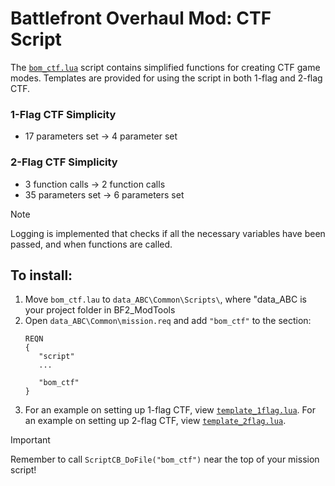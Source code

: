 # Battlefront Overhaul Mod: CTF Script

The [`bom_ctf.lua`](bom_ctf.lua) script contains simplified functions for creating CTF game modes. Templates are provided for using the script in both 1-flag and 2-flag CTF. 

### 1-Flag CTF Simplicity

- 17 parameters set -> 4 parameter set

### 2-Flag CTF Simplicity

- 3 function calls -> 2 function calls
- 35 parameters set -> 6 parameters set

> [!NOTE]
> Logging is implemented that checks if all the necessary variables have been passed, and when functions are called.

## To install:
1. Move `bom_ctf.lau` to `data_ABC\Common\Scripts\`, where "data_ABC is your project 
	folder in BF2_ModTools
2. Open `data_ABC\Common\mission.req` and add `"bom_ctf"` to the section:
    ```
    REQN
  	{
       "script"
       ...
    
       "bom_ctf"
    }
3. For an example on setting up 1-flag CTF, view [`template_1flag.lua`](template_1flag.lua). For an example on setting up 2-flag CTF, view [`template_2flag.lua`](template_2flag.lua).

> [!IMPORTANT]
> Remember to call `ScriptCB_DoFile("bom_ctf")` near the top of your mission script!

